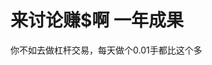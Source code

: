 # 来讨论赚$啊  一年成果


<img src="static/image/smiley/default/lol.gif" smilieid="12" border="0" alt="" />你不如去做杠杆交易，每天做个0.01手都比这个多
